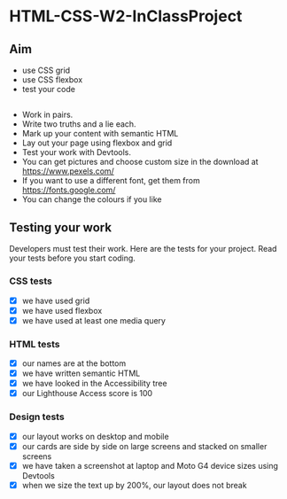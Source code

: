# HTML-CSS-W2-InClassProject

## Aim

- use CSS grid
- use CSS flexbox
- test your code

##

- Work in pairs.
- Write two truths and a lie each.
- Mark up your content with semantic HTML
- Lay out your page using flexbox and grid
- Test your work with Devtools.
- You can get pictures and choose custom size in the download at https://www.pexels.com/
- If you want to use a different font, get them from https://fonts.google.com/
- You can change the colours if you like

## Testing your work

Developers must test their work. Here are the tests for your project. Read your tests before you start coding.

### CSS tests

- [x] we have used grid
- [x] we have used flexbox
- [x] we have used at least one media query

### HTML tests

- [x] our names are at the bottom
- [x] we have written semantic HTML
- [x] we have looked in the Accessibility tree
- [x] our Lighthouse Access score is 100

### Design tests

- [x] our layout works on desktop and mobile
- [x] our cards are side by side on large screens and stacked on smaller screens
- [x] we have taken a screenshot at laptop and Moto G4 device sizes using Devtools
- [x] when we size the text up by 200%, our layout does not break
